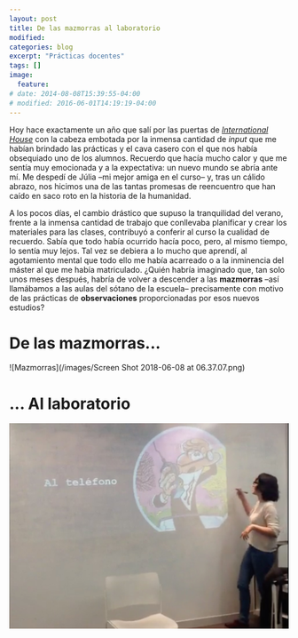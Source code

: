 ```yaml
---
layout: post
title: De las mazmorras al laboratorio
modified:
categories: blog
excerpt: "Prácticas docentes"
tags: []
image:
  feature:
# date: 2014-08-08T15:39:55-04:00
# modified: 2016-06-01T14:19:19-04:00
---
```

Hoy hace exactamente un año que salí por las puertas de <a href="https://immalopez.github.io/blog/punto-de-partida/" target="_blank">_International House_</a> con la cabeza embotada por la inmensa cantidad de _input_ que me habían brindado las prácticas y el cava casero con el que nos había obsequiado uno de los alumnos. Recuerdo que hacía mucho calor y que me sentía muy emocionada y a la expectativa: un nuevo mundo se abría ante mí. Me despedí de Júlia –mi mejor amiga en el curso– y, tras un cálido abrazo, nos hicimos una de las tantas promesas de reencuentro que han caído en saco roto en la historia de la humanidad.

A los pocos días, el cambio drástico que supuso la tranquilidad del verano, frente a la inmensa cantidad de trabajo que conllevaba planificar y crear los materiales para las clases, contribuyó a conferir al curso la cualidad de recuerdo. Sabía que todo había ocurrido hacía poco, pero, al mismo tiempo, lo sentía muy lejos. Tal vez se debiera a lo mucho que aprendí, al agotamiento mental que todo ello me había acarreado o a la inminencia del máster al que me había matriculado. ¿Quién habría imaginado que, tan solo unos meses después, habría de volver a descender a las **mazmorras** –así llamábamos a las aulas del sótano de la escuela– precisamente con motivo de las prácticas de **observaciones** proporcionadas por esos nuevos estudios?

# De las mazmorras...
![Mazmorras](/images/Screen Shot 2018-06-08 at 06.37.07.png)

# ... Al laboratorio
![Laboratorio](/images/soddos.jpeg)
